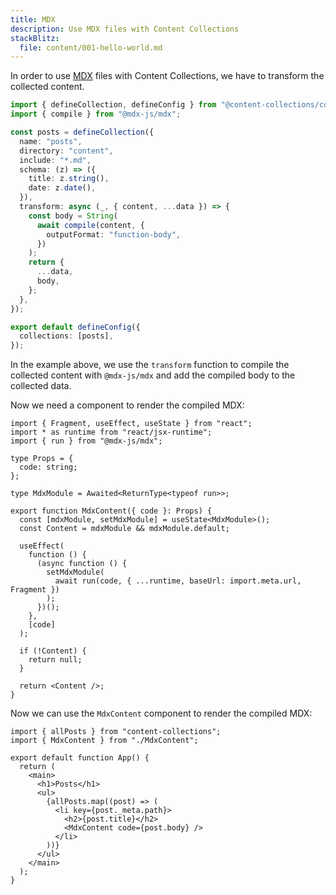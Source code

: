 ```yaml
---
title: MDX
description: Use MDX files with Content Collections
stackBlitz:
  file: content/001-hello-world.md
---
```


In order to use [MDX](https://mdxjs.com/) files with Content Collections, we have to transform the collected content.

```ts
import { defineCollection, defineConfig } from "@content-collections/core";
import { compile } from "@mdx-js/mdx";

const posts = defineCollection({
  name: "posts",
  directory: "content",
  include: "*.md",
  schema: (z) => ({
    title: z.string(),
    date: z.date(),
  }),
  transform: async (_, { content, ...data }) => {
    const body = String(
      await compile(content, {
        outputFormat: "function-body",
      })
    );
    return {
      ...data,
      body,
    };
  },
});

export default defineConfig({
  collections: [posts],
});
```

In the example above, we use the `transform` function to compile the collected content with `@mdx-js/mdx` and add the compiled body to the collected data.

Now we need a component to render the compiled MDX:

```tsx
import { Fragment, useEffect, useState } from "react";
import * as runtime from "react/jsx-runtime";
import { run } from "@mdx-js/mdx";

type Props = {
  code: string;
};

type MdxModule = Awaited<ReturnType<typeof run>>;

export function MdxContent({ code }: Props) {
  const [mdxModule, setMdxModule] = useState<MdxModule>();
  const Content = mdxModule && mdxModule.default;

  useEffect(
    function () {
      (async function () {
        setMdxModule(
          await run(code, { ...runtime, baseUrl: import.meta.url, Fragment })
        );
      })();
    },
    [code]
  );

  if (!Content) {
    return null;
  }

  return <Content />;
}
```

Now we can use the `MdxContent` component to render the compiled MDX:

```tsx
import { allPosts } from "content-collections";
import { MdxContent } from "./MdxContent";

export default function App() {
  return (
    <main>
      <h1>Posts</h1>
      <ul>
        {allPosts.map((post) => (
          <li key={post._meta.path}>
            <h2>{post.title}</h2>
            <MdxContent code={post.body} />
          </li>
        ))}
      </ul>
    </main>
  );
}
```
